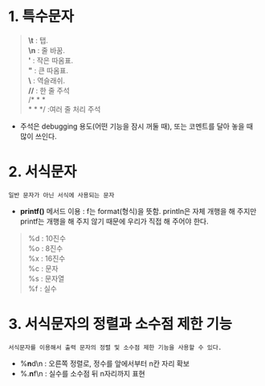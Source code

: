 # 1. 특수문자

>**\t** : 탭.  
**\n** : 줄 바꿈.  
**\'** : 작은 따옴표.   
**\"** : 큰 따옴표.   
**\\** : 역슬래쉬.   
**//** : 한 줄 주석     
/*
	 * 
	 *     
	 * 
	 * 
	 */ :여러 줄 처리 주석

* 주석은 debugging 용도(어떤 기능을 잠시 꺼둘 때), 또는 코멘트를 달아 놓을 때 많이 쓰인다.

# 2. 서식문자

	일반 문자가 아닌 서식에 사용되는 문자
	
* **printf()** 메서드 이용
: f는 format(형식)을 뜻함.
  println은 자체 개행을 해 주지만 printf는 개행을 해 주지 않기 때문에 우리가 직접 해 주어야 한다.

>%d : 10진수  
>%o : 8진수  
>%x : 16진수   
>%c : 문자  
>%s : 문자열   
>%f : 실수


# 3. 서식문자의 정렬과 소수점 제한 기능 

	서식문자를 이용해서 출력 문자의 정렬 및 소수점 제한 기능을 사용할 수 있다.
	
* %**n**d\n : 오른쪽 정렬로, 정수를 앞에서부터 n칸 자리 확보
* %.**n**f\n : 실수를 소수점 뒤 n자리까지 표현



